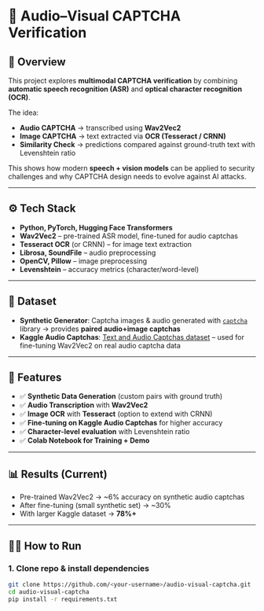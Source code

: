 # 🔐 Audio–Visual CAPTCHA Verification

## 📌 Overview
This project explores **multimodal CAPTCHA verification** by combining **automatic speech recognition (ASR)** and **optical character recognition (OCR)**.  

The idea:  
- **Audio CAPTCHA** → transcribed using **Wav2Vec2**  
- **Image CAPTCHA** → text extracted via **OCR (Tesseract / CRNN)**  
- **Similarity Check** → predictions compared against ground-truth text with Levenshtein ratio  

This shows how modern **speech + vision models** can be applied to security challenges and why CAPTCHA design needs to evolve against AI attacks.  

---

## ⚙️ Tech Stack
- **Python, PyTorch, Hugging Face Transformers**
- **Wav2Vec2** – pre-trained ASR model, fine-tuned for audio captchas  
- **Tesseract OCR** (or CRNN) – for image text extraction  
- **Librosa, SoundFile** – audio preprocessing  
- **OpenCV, Pillow** – image preprocessing  
- **Levenshtein** – accuracy metrics (character/word-level)  

---

## 📂 Dataset
- **Synthetic Generator**: Captcha images & audio generated with [`captcha`](https://pypi.org/project/captcha/) library → provides **paired audio+image captchas**  
- **Kaggle Audio Captchas**: [Text and Audio Captchas dataset](https://www.kaggle.com/datasets/mhassansaboor/text-and-audio-captchas) – used for fine-tuning Wav2Vec2 on real audio captcha data  

---

## 🚀 Features
- ✅ **Synthetic Data Generation** (custom pairs with ground truth)  
- ✅ **Audio Transcription** with **Wav2Vec2**  
- ✅ **Image OCR** with **Tesseract** (option to extend with CRNN)  
- ✅ **Fine-tuning on Kaggle Audio Captchas** for higher accuracy  
- ✅ **Character-level evaluation** with Levenshtein ratio  
- ✅ **Colab Notebook for Training + Demo**  

---

## 📊 Results (Current)
- Pre-trained Wav2Vec2 → ~6% accuracy on synthetic audio captchas  
- After fine-tuning (small synthetic set) → ~30%  
- With larger Kaggle dataset →  **78%+**  



---

## 🏃‍♂️ How to Run

### 1. Clone repo & install dependencies
```bash
git clone https://github.com/<your-username>/audio-visual-captcha.git
cd audio-visual-captcha
pip install -r requirements.txt

